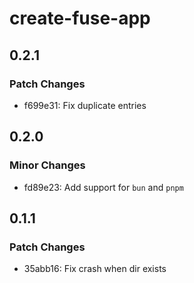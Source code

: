 # create-fuse-app

## 0.2.1

### Patch Changes

- f699e31: Fix duplicate entries

## 0.2.0

### Minor Changes

- fd89e23: Add support for `bun` and `pnpm`

## 0.1.1

### Patch Changes

- 35abb16: Fix crash when dir exists
